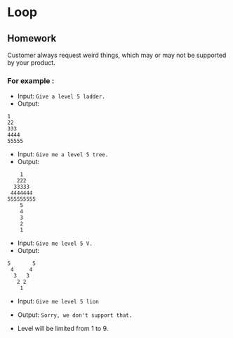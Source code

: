 # Loop

## Homework
Customer always request weird things, which may or may not be supported by your product.

### For example : 
- Input: `Give a level 5 ladder.`
- Output:
```
1
22
333
4444
55555
```
- Input: `Give me a level 5 tree.`
- Output:
```
    1
   222
  33333
 4444444
555555555
    5
    4
    3
    2
    1
```
- Input: `Give me level 5 V.`
- Output:
```
5       5
 4     4
  3   3 
   2 2 
    1
``` 
- Input: `Give me level 5 lion`
- Output: `Sorry, we don't support that.`

- Level will be limited from 1 to 9.
